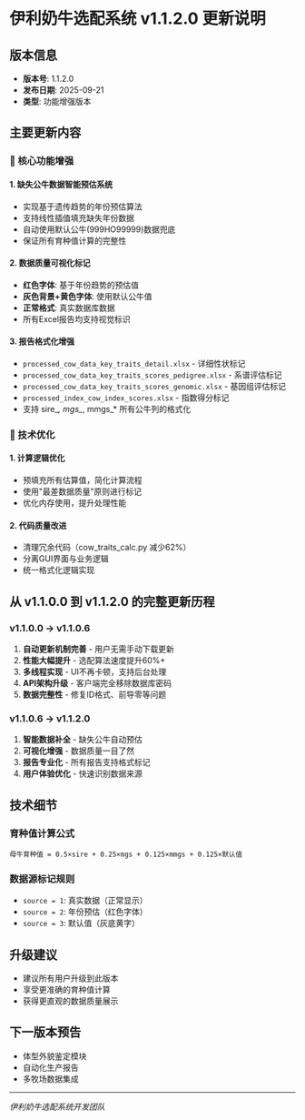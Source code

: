 # 伊利奶牛选配系统 v1.1.2.0 更新说明

## 版本信息
- **版本号**: 1.1.2.0
- **发布日期**: 2025-09-21
- **类型**: 功能增强版本

## 主要更新内容

### 🎯 核心功能增强

#### 1. 缺失公牛数据智能预估系统
- 实现基于遗传趋势的年份预估算法
- 支持线性插值填充缺失年份数据
- 自动使用默认公牛(999HO99999)数据兜底
- 保证所有育种值计算的完整性

#### 2. 数据质量可视化标记
- **红色字体**: 基于年份趋势的预估值
- **灰色背景+黄色字体**: 使用默认公牛值
- **正常格式**: 真实数据库数据
- 所有Excel报告均支持视觉标识

#### 3. 报告格式化增强
- `processed_cow_data_key_traits_detail.xlsx` - 详细性状标记
- `processed_cow_data_key_traits_scores_pedigree.xlsx` - 系谱评估标记
- `processed_cow_data_key_traits_scores_genomic.xlsx` - 基因组评估标记
- `processed_index_cow_index_scores.xlsx` - 指数得分标记
- 支持 sire_*, mgs_*, mmgs_* 所有公牛列的格式化

### 🔧 技术优化

#### 1. 计算逻辑优化
- 预填充所有估算值，简化计算流程
- 使用"最差数据质量"原则进行标记
- 优化内存使用，提升处理性能

#### 2. 代码质量改进
- 清理冗余代码（cow_traits_calc.py 减少62%）
- 分离GUI界面与业务逻辑
- 统一格式化逻辑实现

## 从 v1.1.0.0 到 v1.1.2.0 的完整更新历程

### v1.1.0.0 → v1.1.0.6
1. **自动更新机制完善** - 用户无需手动下载更新
2. **性能大幅提升** - 选配算法速度提升60%+
3. **多线程实现** - UI不再卡顿，支持后台处理
4. **API架构升级** - 客户端完全移除数据库密码
5. **数据完整性** - 修复ID格式、前导零等问题

### v1.1.0.6 → v1.1.2.0
1. **智能数据补全** - 缺失公牛自动预估
2. **可视化增强** - 数据质量一目了然
3. **报告专业化** - 所有报告支持格式标记
4. **用户体验优化** - 快速识别数据来源

## 技术细节

### 育种值计算公式
```
母牛育种值 = 0.5×sire + 0.25×mgs + 0.125×mmgs + 0.125×默认值
```

### 数据源标记规则
- `source = 1`: 真实数据（正常显示）
- `source = 2`: 年份预估（红色字体）
- `source = 3`: 默认值（灰底黄字）

## 升级建议
- 建议所有用户升级到此版本
- 享受更准确的育种值计算
- 获得更直观的数据质量展示

## 下一版本预告
- 体型外貌鉴定模块
- 自动化生产报告
- 多牧场数据集成

---
*伊利奶牛选配系统开发团队*